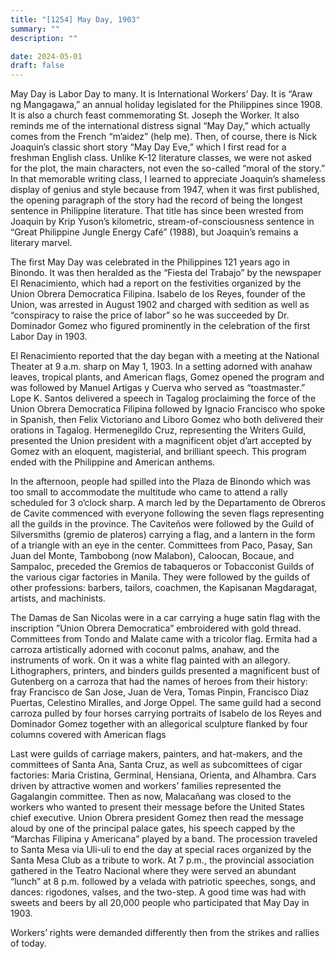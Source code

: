 ```yaml
---
title: "[1254] May Day, 1903"
summary: ""
description: ""

date: 2024-05-01
draft: false
---
```


May Day is Labor Day to many. It is International Workers’ Day. It is “Araw ng Mangagawa,” an annual holiday legislated for the Philippines since 1908. It is also a church feast commemorating St. Joseph the Worker. It also reminds me of the international distress signal “May Day,” which actually comes from the French “m’aidez” (help me). Then, of course, there is Nick Joaquin’s classic short story “May Day Eve,” which I first read for a freshman English class. Unlike K-12 literature classes, we were not asked for the plot, the main characters, not even the so-called “moral of the story.” In that memorable writing class, I learned to appreciate Joaquin’s shameless display of genius and style because from 1947, when it was first published, the opening paragraph of the story had the record of being the longest sentence in Philippine literature. That title has since been wrested from Joaquin by Krip Yuson’s kilometric, stream-of-consciousness sentence in “Great Philippine Jungle Energy Café” (1988), but Joaquin’s remains a literary marvel.

The first May Day was celebrated in the Philippines 121 years ago in Binondo. It was then heralded as the “Fiesta del Trabajo” by the newspaper El Renacimiento, which had a report on the festivities organized by the Union Obrera Democratica Filipina. Isabelo de los Reyes, founder of the Union, was arrested in August 1902 and charged with sedition as well as “conspiracy to raise the price of labor” so he was succeeded by Dr. Dominador Gomez who figured prominently in the celebration of the first Labor Day in 1903.

El Renacimiento reported that the day began with a meeting at the National Theater at 9 a.m. sharp on May 1, 1903. In a setting adorned with anahaw leaves, tropical plants, and American flags, Gomez opened the program and was followed by Manuel Artigas y Cuerva who served as “toastmaster.” Lope K. Santos delivered a speech in Tagalog proclaiming the force of the Union Obrera Democratica Filipina followed by Ignacio Francisco who spoke in Spanish, then Felix Victoriano and Liboro Gomez who both delivered their orations in Tagalog. Hermenegildo Cruz, representing the Writers Guild, presented the Union president with a magnificent objet d’art accepted by Gomez with an eloquent, magisterial, and brilliant speech. This program ended with the Philippine and American anthems.

In the afternoon, people had spilled into the Plaza de Binondo which was too small to accommodate the multitude who came to attend a rally scheduled for 3 o’clock sharp. A march led by the Departamento de Obreros de Cavite commenced with everyone following the seven flags representing all the guilds in the province. The Caviteños were followed by the Guild of Silversmiths (gremio de plateros) carrying a flag, and a lantern in the form of a triangle with an eye in the center. Committees from Paco, Pasay, San Juan del Monte, Tambobong (now Malabon), Caloocan, Bocaue, and Sampaloc, preceded the Gremios de tabaqueros or Tobacconist Guilds of the various cigar factories in Manila. They were followed by the guilds of other professions: barbers, tailors, coachmen, the Kapisanan Magdaragat, artists, and machinists.

The Damas de San Nicolas were in a car carrying a huge satin flag with the inscription ”Union Obrera Democratica” embroidered with gold thread. Committees from Tondo and Malate came with a tricolor flag. Ermita had a carroza artistically adorned with coconut palms, anahaw, and the instruments of work. On it was a white flag painted with an allegory. Lithographers, printers, and binders guilds presented a magnificent bust of Gutenberg on a carroza that had the names of heroes from their history: fray Francisco de San Jose, Juan de Vera, Tomas Pinpin, Francisco Diaz Puertas, Celestino Miralles, and Jorge Oppel. The same guild had a second carroza pulled by four horses carrying portraits of Isabelo de los Reyes and Dominador Gomez together with an allegorical sculpture flanked by four columns covered with American flags

Last were guilds of carriage makers, painters, and hat-makers, and the committees of Santa Ana, Santa Cruz, as well as subcomittees of cigar factories: Maria Cristina, Germinal, Hensiana, Orienta, and Alhambra. Cars driven by attractive women and workers’ families represented the Gagalangin committee. Then as now, Malacañang was closed to the workers who wanted to present their message before the United States chief executive. Union Obrera president Gomez then read the message aloud by one of the principal palace gates, his speech capped by the “Marchas Filipina y Americana” played by a band. The procession traveled to Santa Mesa via Uli-uli to end the day at special races organized by the Santa Mesa Club as a tribute to work. At 7 p.m., the provincial association gathered in the Teatro Nacional where they were served an abundant “lunch” at 8 p.m. followed by a velada with patriotic speeches, songs, and dances: rigodones, valses, and the two-step. A good time was had with sweets and beers by all 20,000 people who participated that May Day in 1903.

Workers’ rights were demanded differently then from the strikes and rallies of today.
